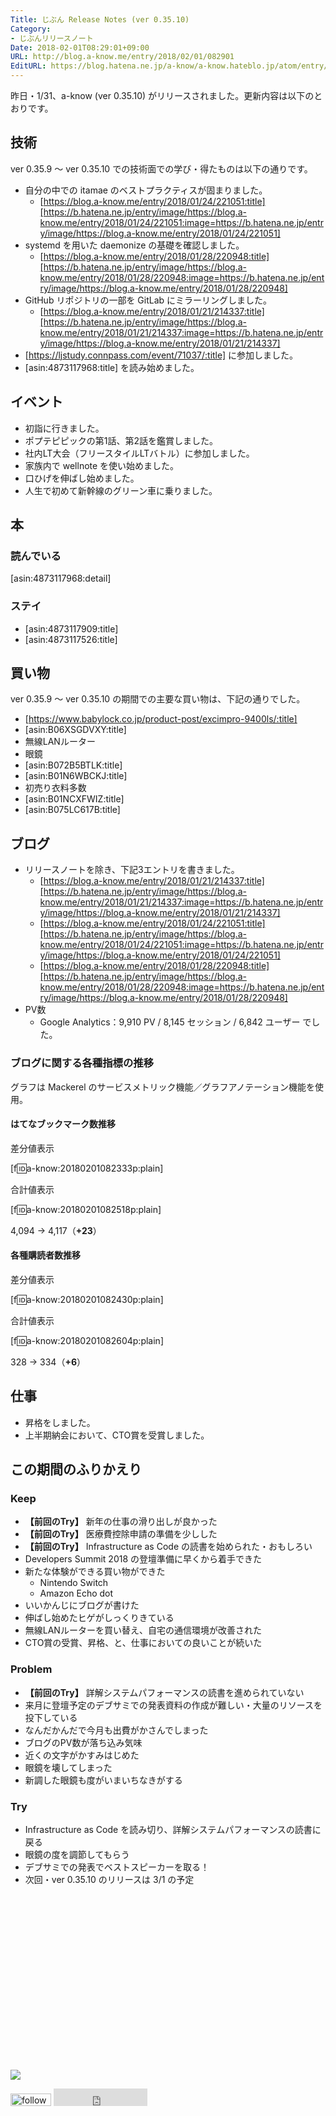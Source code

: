 ```yaml
---
Title: じぶん Release Notes (ver 0.35.10)
Category:
- じぶんリリースノート
Date: 2018-02-01T08:29:01+09:00
URL: http://blog.a-know.me/entry/2018/02/01/082901
EditURL: https://blog.hatena.ne.jp/a-know/a-know.hateblo.jp/atom/entry/8599973812342403490
---
```


昨日・1/31、a-know (ver 0.35.10) がリリースされました。更新内容は以下のとおりです。


<!-- more -->


## 技術
ver 0.35.9 〜 ver 0.35.10 での技術面での学び・得たものは以下の通りです。

* 自分の中での itamae のベストプラクティスが固まりました。
    * [https://blog.a-know.me/entry/2018/01/24/221051:title][https://b.hatena.ne.jp/entry/image/https://blog.a-know.me/entry/2018/01/24/221051:image=https://b.hatena.ne.jp/entry/image/https://blog.a-know.me/entry/2018/01/24/221051]
* systemd を用いた daemonize の基礎を確認しました。
    * [https://blog.a-know.me/entry/2018/01/28/220948:title][https://b.hatena.ne.jp/entry/image/https://blog.a-know.me/entry/2018/01/28/220948:image=https://b.hatena.ne.jp/entry/image/https://blog.a-know.me/entry/2018/01/28/220948]
* GitHub リポジトリの一部を GitLab にミラーリングしました。
    * [https://blog.a-know.me/entry/2018/01/21/214337:title][https://b.hatena.ne.jp/entry/image/https://blog.a-know.me/entry/2018/01/21/214337:image=https://b.hatena.ne.jp/entry/image/https://blog.a-know.me/entry/2018/01/21/214337]
* [https://ljstudy.connpass.com/event/71037/:title] に参加しました。
* [asin:4873117968:title] を読み始めました。


## イベント
* 初詣に行きました。
* ポプテピピックの第1話、第2話を鑑賞しました。
* 社内LT大会（フリースタイルLTバトル）に参加しました。
* 家族内で wellnote を使い始めました。
* 口ひげを伸ばし始めました。
* 人生で初めて新幹線のグリーン車に乗りました。


## 本
### 読んでいる
[asin:4873117968:detail]



### ステイ
* [asin:4873117909:title]
* [asin:4873117526:title]


## 買い物
ver 0.35.9 〜 ver 0.35.10 の期間での主要な買い物は、下記の通りでした。

* [https://www.babylock.co.jp/product-post/excimpro-9400ls/:title]
* [asin:B06XSGDVXY:title]
* 無線LANルーター
* 眼鏡
* [asin:B072B5BTLK:title]
* [asin:B01N6WBCKJ:title]
* 初売り衣料多数
* [asin:B01NCXFWIZ:title]
* [asin:B075LC617B:title]


## ブログ
* リリースノートを除き、下記3エントリを書きました。
    * [https://blog.a-know.me/entry/2018/01/21/214337:title][https://b.hatena.ne.jp/entry/image/https://blog.a-know.me/entry/2018/01/21/214337:image=https://b.hatena.ne.jp/entry/image/https://blog.a-know.me/entry/2018/01/21/214337]
    * [https://blog.a-know.me/entry/2018/01/24/221051:title][https://b.hatena.ne.jp/entry/image/https://blog.a-know.me/entry/2018/01/24/221051:image=https://b.hatena.ne.jp/entry/image/https://blog.a-know.me/entry/2018/01/24/221051]
    * [https://blog.a-know.me/entry/2018/01/28/220948:title][https://b.hatena.ne.jp/entry/image/https://blog.a-know.me/entry/2018/01/28/220948:image=https://b.hatena.ne.jp/entry/image/https://blog.a-know.me/entry/2018/01/28/220948]
* PV数
    * Google Analytics：9,910 PV / 8,145 セッション / 6,842 ユーザー でした。


### ブログに関する各種指標の推移

グラフは Mackerel のサービスメトリック機能／グラフアノテーション機能を使用。

#### はてなブックマーク数推移

差分値表示

[f:id:a-know:20180201082333p:plain]

合計値表示

[f:id:a-know:20180201082518p:plain]

4,094 → 4,117（<b>+23</b>）


#### 各種購読者数推移

差分値表示

[f:id:a-know:20180201082430p:plain]

合計値表示

[f:id:a-know:20180201082604p:plain]


328 → 334（<b>+6</b>）


## 仕事
* 昇格をしました。
* 上半期納会において、CTO賞を受賞しました。



## この期間のふりかえり
### Keep
- **【前回のTry】** 新年の仕事の滑り出しが良かった
- **【前回のTry】** 医療費控除申請の準備を少しした
- **【前回のTry】** Infrastructure as Code の読書を始められた・おもしろい
- Developers Summit 2018 の登壇準備に早くから着手できた
- 新たな体験ができる買い物ができた
    - Nintendo Switch
    - Amazon Echo dot
- いいかんじにブログが書けた
- 伸ばし始めたヒゲがしっくりきている
- 無線LANルーターを買い替え、自宅の通信環境が改善された
- CTO賞の受賞、昇格、と、仕事においての良いことが続いた

### Problem
- **【前回のTry】** 詳解システムパフォーマンスの読書を進められていない
- 来月に登壇予定のデブサミでの発表資料の作成が難しい・大量のリソースを投下している
- なんだかんだで今月も出費がかさんでしまった
- ブログのPV数が落ち込み気味
- 近くの文字がかすみはじめた
- 眼鏡を壊してしまった
- 新調した眼鏡も度がいまいちなきがする


### Try
- Infrastructure as Code を読み切り、詳解システムパフォーマンスの読書に戻る
- 眼鏡の度を調節してもらう
- デブサミでの発表でベストスピーカーを取る！
- 次回・ver 0.35.10 のリリースは 3/1 の予定



<div>
<br>
<script async src="//pagead2.googlesyndication.com/pagead/js/adsbygoogle.js"></script>
<!-- article-bottom2 -->
<ins class="adsbygoogle"
     style="display:inline-block;width:300px;height:250px"
     data-ad-client="ca-pub-3463034538369189"
     data-ad-slot="5274552934"></ins>
<script>
(adsbygoogle = window.adsbygoogle || []).push({});
</script>

<a href="http://bit.ly/grass-graph" target='blank' rel="nofollow"><img src="https://cdn-ak.f.st-hatena.com/images/fotolife/a/a-know/20170405/20170405220342.png"></a>
<br>
</div>

<div>
<a href='http://cloud.feedly.com/#subscription%2Ffeed%2Fhttp%3A%2F%2Fblog.a-know.me%2Ffeed'  target='blank'><img id='feedlyFollow' src='http://s3.feedly.com/img/follows/feedly-follow-rectangle-volume-small_2x.png' alt='follow us in feedly' width='65' height='20'></a>



<iframe src="http://blog.hatena.ne.jp/a-know/a-know.hateblo.jp/subscribe/iframe" allowtransparency="true" frameborder="0" scrolling="no" width="150" height="28"></iframe>
</div>
